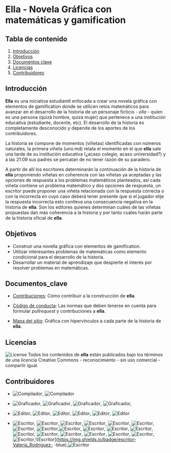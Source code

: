 # Ella - Novela Gráfica con matemáticas y gamification

## Tabla de contenido

1. [Introducción](#Introducción)<a name="Introducción"></a>
2. [Objetivos](#Objetivos)<a name="Objetivos"></a>
3. [Documentos clave](#Documentos_clave)<a name="Documentos_clave"></a>
4. [Licencias](#Licencias)<a name="Licencias"></a>
5. [Contribuidores](#Contribuidores)<a name="Contribuidores"></a>

## Introducción

**Ella** es una iniciativa estudiantil enfocada a crear una novela gráfica con elementos de gamification donde se utilicen retos matemáticos para avanzar en el desarrollo de la historia de un personaje ficticio - _ella_ - quien es una persona (quizá hombre, quizá mujer) que pertenece a una institución educativa (estudiante, docente, etc). El desarrollo de la historia es completamente desconocido y depende de los aportes de los contribuidores.

La historia se compone de momentos (viñetas) identificadas con números naturales, la primera viñeta (uno.md) relata el momento en el que **ella** sale una tarde de su institución educativa (¿acaso colegio, acaso universidad?) y a las 21:09 sus padres se percatan de no tener razón de su paradero.

A partir de allí los escritores determinarán la continuación de la historia de **ella** proponiendo viñetas en coherencia con las viñetas ya aceptadas y las opciones de respuesta a los problemas matemáticos planteados, así cada viñeta contiene un problema matemático y dos opciones de respuesta, un escritor puede proponer una viñeta relacionada con la respuesta correcta o con la incorrecta en cuyo caso deberá tener presente que si el jugador elije la respuesta incorrecta esto conlleva una consecuencia negativa en la historia de **ella**. Son los editores quienes determinan cuáles de las viñetas propuestas dan más coherencia a la historia y por tanto cuáles harán parte de la historia oficial de **ella**.

## Objetivos

- Construir una novella gráfica con elementos de gamification.
- Utilizar interesantes problemas de matemáticas como elemento condicional para el desarrollo de la historia.
- Desarrollar un material de aprendizaje que despierte el interés por resolver problemas en matemáticas.

## Documentos_clave

- [Contribuciones](https://github.com/colegio-seminario-diocesano-de-duitama/ella_GN/blob/master/contribuciones.md): Cómo contribuir a la construcción de **ella**.

- [Código de conducta](https://github.com/colegio-seminario-diocesano-de-duitama/ella_GN/blob/master/código_de_conducta.md): Las normas que deben tenerse en cuenta para formular _pullrequest_ y contribuciones a **ella**.

- [Mapa del sitio](https://github.com/soleil-zero/ella_GN/blob/master/SiteMap.pdf): Gráfica con hipervínculos a cada parte de la historia de **ella**.


## Licencias

![License](https://img.shields.io/badge/license-CC_By_NC_SA_4.0_International-cyangreen) Todos los contenidos de **ella** están publicados bajo los términos de una licencia Creative Commons - reconocimiento - sin uso comercial - compartir igual.

## Contribuidores
- ![Compilador](https://img.shields.io/badge/compilador-Fausto_M_Lagos_S-D5A020), ![Compilador](https://img.shields.io/badge/compilador-María_Sol_Botello-D5A020)

- ![Graficador](https://img.shields.io/badge/graficador-Natalia_Porras-orange), ![Graficador](https://img.shields.io/badge/graficador-Camilo_José_Rivera-orange), ![Graficador](https://img.shields.io/badge/graficador-Laura_Agudelo-orange), ![Graficador](https://img.shields.io/badge/graficador-Diego_Molano-orange),

- ![Editor](https://img.shields.io/badge/editor-Angie_Díaz-green), ![Editor](https://img.shields.io/badge/editor-Sarah_Suárez-green), ![Editor](https://img.shields.io/badge/editor-Juan_Esteban_Torres-green), ![Editor](https://img.shields.io/badge/editor-María_Lucía_Mariño-green), ![Editor](https://img.shields.io/badge/editor-Valentina_Reyes-green), ![Editor](https://img.shields.io/badge/editor-Samuel_Velazco-green)

- ![Escritor](https://img.shields.io/badge/escritor-Diana_Puerto-blue), ![Escritor](https://img.shields.io/badge/escritor-Brayan_Figueredo_-blue), ![Escritor](https://img.shields.io/badge/escritor-Santiago_Vargas_-blue), ![Escritor](https://img.shields.io/badge/escritor-Gabriel_Murcia_-blue), ![Escritor](https://img.shields.io/badge/escritor-Germán_García_-blue), ![Escritor](https://img.shields.io/badge/escritor-Luis_Carlos_Bonilla-blue), ![Escritor](https://img.shields.io/badge/escritor-Juan_Diego_Moreno-blue), ![Escritor](https://img.shields.io/badge/escritor-Néstor_Chacón-blue),![Escritor](https://img.shields.io/badge/escritor-Sergio_Páez-blue), ![Escritor](https://img.shields.io/badge/escritor-Sergio_Rosas-blue), ![Escritor](https://img.shields.io/badge/escritor-Santiago_Agudelo-blue), ![Escritor](https://img.shields.io/badge/escritor-Daniel_Prieto-blue), ![Escritor](https://img.shields.io/badge/escritor-Hernán_Pérez-blue), ![Escritor](https://img.shields.io/badge/escritor-Juan_Matallana-blue), ![Escritor](https://img.shields.io/badge/escritor-Juan_Bonza-blue), ![Escritor](https://img.shields.io/badge/escritor-Diego_Quiñónez-blue), ![Escritor](https://img.shields.io/badge/escritor-Andrés_Fautoque-blue), ![Escritor](https://img.shields.io/badge/escritor-Diego_Avendaño-blue),![Escritor](https://img.shields.io/badge/escritor-Angela_Castro-blue),![Escritor](https://img.shields.io/badge/escritor-Valeria_Rodríguez- -blue),![Escritor](https://img.shields.io/badge/escritor-Valentina_Restrepo-blue)

